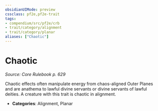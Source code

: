 ```yaml
---
obsidianUIMode: preview
cssclass: pf2e,pf2e-trait
tags:
- compendium/src/pf2e/crb
- trait/category/alignment
- trait/category/planar
aliases: ["Chaotic"]
---
```

# Chaotic  
*Source: Core Rulebook p. 629*  

Chaotic effects often manipulate energy from chaos-aligned Outer Planes and are anathema to lawful divine servants or divine servants of lawful deities. A creature with this trait is chaotic in alignment.

- **Categories**: Alignment, Planar
